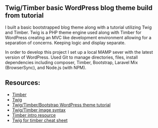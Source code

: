 ## Twig/Timber basic WordPress blog theme build from tutorial

I built a basic bootstrapped blog theme along with a tutorial utilizing Twig and Timber. Twig is a PHP theme engine used along with Timber for WordPress creating an MVC like development environment allowing for a separation of concerns. Keeping logic and display separate.

In order to develop this project I set up a local MAMP sever with the latest version of WordPress. Used Git to manage directories, files, install dependencies including composer, Timber, Bootstrap, Laravel Mix (BrowserSync), and Node.js (with NPM).

## Resources:

- [Timber](https://github.com/timber/timber)
- [Twig](https://twig.symfony.com/)
- [Twig/Timber/Bootstrap WordPress theme tutorial](https://junaidqadir.com/wordpress-theme-using-timber-bootstrap/)
- [Twig/Timber image syntax](https://code.tutsplus.com/articles/kick-start-wordpress-development-with-twig-timber-image-menu-and-user--cms-25750)
- [Timber intro resource](https://designspike.com/blog/wordpress-theming-with-timber-a-quick-introduction/)
- [Twig for timber cheat sheet](http://notlaura.com/the-twig-for-timber-cheatsheet/)
